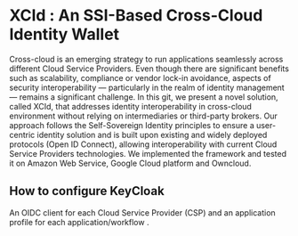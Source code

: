 # XCId : An SSI-Based Cross-Cloud Identity Wallet
Cross-cloud is an emerging strategy to run applications seamlessly across different Cloud Service Providers. Even though there are significant benefits such as scalability, compliance or vendor lock-in avoidance, aspects of security interoperability — particularly in the realm of identity management — remains a significant challenge. In this git, we present a novel solution, called XCId, that addresses identity interoperability in cross-cloud environment without relying on intermediaries or third-party brokers. Our approach follows the Self-Sovereign Identity principles to ensure a user-centric identity solution and is built upon existing and widely deployed protocols (Open ID Connect), allowing interoperability with current Cloud Service Providers technologies. We implemented the framework and tested it on Amazon Web Service, Google Cloud platform and Owncloud.

## How to configure KeyCloak
An OIDC client for each Cloud Service Provider (CSP) and an application profile for each application/workflow .
